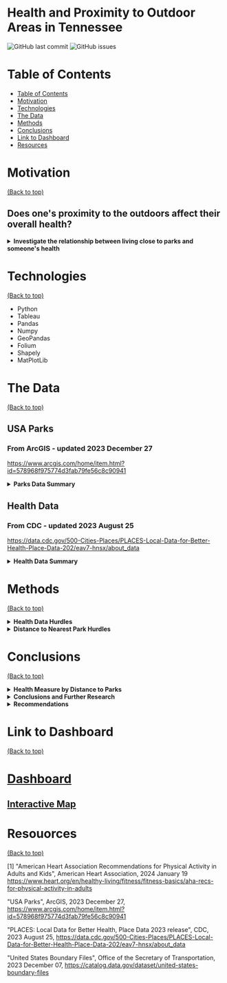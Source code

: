 # Health and Proximity to Outdoor Areas in Tennessee

![GitHub last commit](https://img.shields.io/github/last-commit/derekbeistad/health-and-proximity-to-natural-areas-analysis)
![GitHub issues](https://img.shields.io/github/issues-raw/derekbeistad/health-and-proximity-to-natural-areas-analysis)

# Table of Contents
- [Table of Contents](#table-of-contents)
- [Motivation](#motivation)
- [Technologies](#technologies)
- [The Data](#the-data)
- [Methods](#methods)
- [Conclusions](#conclusions)
- [Link to Dashboard](#link-to-dashboard)
- [Resources](#resources)

# Motivation
[(Back to top)](#table-of-contents)
## Does one's proximity to the outdoors affect their overall health?

<details>
<summary><b>Investigate the relationship between living close to parks and someone's health</b></summary>
<br/>
Staying active is a crucial part of a healthy lifestyle. According to the American Heart Assocciation, 150 minutes a week of moderate-intensity activity can  "Lower the risk of heart disease, stroke, type 2 diabetes, (and) high blood pressure..." [1]. With this information, we want to know if living closer (having easy access) to a park will affects someone's overall health.
    
![Tableau screenshot](https://github.com/derekbeistad/health-and-proximity-to-natural-areas-analysis/blob/main/images/intro-img.jpg?raw=true)

</details>


# Technologies
[(Back to top)](#table-of-contents)
- Python
- Tableau
- Pandas
- Numpy
- GeoPandas
- Folium
- Shapely
- MatPlotLib

# The Data
[(Back to top)](#table-of-contents)
## USA Parks
### From ArcGIS - updated 2023 December 27
https://www.arcgis.com/home/item.html?id=578968f975774d3fab79fe56c8c90941
    <details>
    <summary><b>Parks Data Summary</b></summary>
    <br/>
- Gathered the park boundaries for parks, gardens, and forests at national, state, county, regional, and local levels
- 722 natural areas in or bordering Tennessee
![Parks Map screenshot](https://github.com/derekbeistad/health-and-proximity-to-natural-areas-analysis/blob/main/images/parksmap.jpg?raw=true)
![Num of Parks by Type screenshot](https://github.com/derekbeistad/health-and-proximity-to-natural-areas-analysis/blob/main/images/parks-by-type.jpg?raw=true)
    </details>
## Health Data
### From CDC - updated 2023 August 25
https://data.cdc.gov/500-Cities-Places/PLACES-Local-Data-for-Better-Health-Place-Data-202/eav7-hnsx/about_data
    <details>
    <summary><b>Health Data Summary</b></summary>
    <br/>
- Health data for 429 different locations throughout Tennessee for the years 2020 and 2021
- Health data is for adults aged 18 and older.
![Health Data Map screenshot](https://github.com/derekbeistad/health-and-proximity-to-natural-areas-analysis/blob/main/images/healthdata-map.jpg?raw=true)
    </details>

# Methods
[(Back to top)](#table-of-contents)
    <details>
    <summary><b>Health Data Hurdles</b></summary>
    <br/>
Finding a dataset with health data tied to specific geolocations was difficult. I eventually cam across the PLACES dataset from the CDC. This provides data for 36 different measures of health broken down by location. I then decided to focus the research on 8 of the 36 measures

- Stroke
- Obesity
- Asthma
- High Blood Pressure
- Coronary Heart Disease
- Diabetes
- Depression
- Lack of Health Insurance
    
    </details>
    
<details>
<summary><b>Distance to Nearest Park Hurdles</b></summary>
<br/>

Once I had the datasets loaded and cleaned, I shifted my focus on calculating the minimum distance from each location to the nearest park. After some exploration and research, I landed on a method I developed using nested iterations and reprojecting the geometry into a different Coordinate Reference System (CRS) in order to get accurate distances in meters. 

With the distances calculated, a distribution shows a right skew. More of these health points are located closer to 0 kilometes to a park than located 20+ kilometers away. This could present issues in the calculations to come.
    
![Distance Distribution screenshot](https://github.com/derekbeistad/health-and-proximity-to-natural-areas-analysis/blob/main/images/distancedistribution.jpg?raw=true)
To combat this, I grouped the health data into 3 distinct groups.

Distance Groups:
- Close (0km to 3.96km)
- Medium (3.97km - 12.26km)
- Far (12.26km +)

Now we see an even distribution between close, medium, and far health points.
![Distance Group Counts screenshot](https://github.com/derekbeistad/health-and-proximity-to-natural-areas-analysis/blob/main/images/distance-group-count.jpg?raw=true)

Now when we calculate the health values within these groups, we can more accurately compare the results to each group without the worry of sample size variance between them.
    
Here is a map showing both the health points and park locations. The Health points are color coded to inducate if they are located "close", "medium", or "far" from the closest park to them.
![Health and Parks Map](https://github.com/derekbeistad/health-and-proximity-to-natural-areas-analysis/blob/main/images/healthparks-map.jpg?raw=true)
    
[Interactive Folium Map](https://derekbeistad.github.io/Health-and-Proximity-to-Parks-Map/tn_parks.html)
    
</details>

# Conclusions
[(Back to top)](#table-of-contents)
<details>
<summary><b>Health Measure by Distance to Parks</b></summary>
<br/>
Looking at the scatter plot, notice how each measure has a positive, albeit small positive correlation and small R-Squared value, showing significance.
    <br/>
    <br/>
    
![Distance Scatter Plot](https://github.com/derekbeistad/health-and-proximity-to-natural-areas-analysis/blob/main/images/distance-scatter.jpg?raw=true)

Looking at the bar graph, we notice that the percentage of these health measures are slightly lower in the close category than in the far category, furthering the relationship.
    
![Distance Bar Chart](https://github.com/derekbeistad/health-and-proximity-to-natural-areas-analysis/blob/main/images/distance-bar.jpg?raw=true)
    
It's important to note that these correlations are small, and there are many other factors that influence these health measures. While proximity to natural areas alone will not positively impact someone's health, it does provide easier access to free physical activity and fresh air.
</details>
<details>
<summary><b>Conclusions and Further Research</b></summary>
<br/>
Overall we saw that there is a slight correlation between health and proximity to natural areas. It is important to note that correlation does not mean causation, as many factors impact someone's health, and being close to a natural area does not imply that the park was used by the locals regularly.
<br/>
Even so, we did see a relationship and more research should be done with more precise locations. It would be interesting to see these health mesaures calculated with respect to park usage in addition to proximity to the parks.
    
![Conclusions Image](https://github.com/derekbeistad/health-and-proximity-to-natural-areas-analysis/blob/main/images/conclusions.jpg?raw=true) 
</details>

<details>
<summary><b>Recommendations</b></summary>
<br/>
The American Heart Association recommends at least 150 minutes of moderate-intensity activity per week (30 minutes per day, 5 x week), but states that 300 minutes (1 hour per day, 5 x week) will increase the benefits seen. This includes a lower risk of heart disease, stroke, diabetes, and high blood pressure. We saw these same measures in our analysis.

Moderate-Intensity Activities Include:
- brisk walking
- dancing
- gardening
- tennis
- biking
- etc.
    
###### Activity recommendations and examples come from the American Heart Association [1]    
</details>


# Link to Dashboard
[(Back to top)](#table-of-contents)

# [Dashboard](https://public.tableau.com/views/health-and-proximity-to-natural-areas/HealthandProximitytoNaturalAreas?:language=en-US&:sid=&:display_count=n&:origin=viz_share_link)
## [Interactive Map](https://derekbeistad.github.io/Health-and-Proximity-to-Parks-Map/tn_parks.html)

# Resouorces
[(Back to top)](#table-of-contents)

[1] "American Heart Association Recommendations for Physical Activity in Adults and Kids", American Heart Association, 2024 January 19 https://www.heart.org/en/healthy-living/fitness/fitness-basics/aha-recs-for-physical-activity-in-adults

"USA Parks", ArcGIS, 2023 December 27, https://www.arcgis.com/home/item.html?id=578968f975774d3fab79fe56c8c90941

"PLACES: Local Data for Better Health, Place Data 2023 release", CDC, 2023 August 25, https://data.cdc.gov/500-Cities-Places/PLACES-Local-Data-for-Better-Health-Place-Data-202/eav7-hnsx/about_data

"United States Boundary Files", Office of the Secretary of Transportation, 2023 December 07, https://catalog.data.gov/dataset/united-states-boundary-files